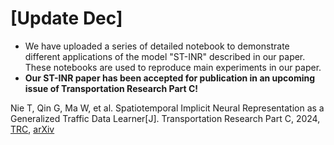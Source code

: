 # [Update Dec]
- We have uploaded a series of detailed notebook to demonstrate different applications of the model "ST-INR" described in our paper. These notebooks are used to reproduce main experiments in our paper.
- **Our ST-INR paper has been accepted for publication in an upcoming issue of Transportation Research Part C!**

Nie T, Qin G, Ma W, et al. Spatiotemporal Implicit Neural Representation as a Generalized Traffic Data Learner[J]. Transportation Research Part C, 2024, [TRC](https://www.sciencedirect.com/science/article/pii/S0968090X2400411X?via%3Dihub),
[arXiv](https://doi.org/10.48550/arXiv.2405.03185)
